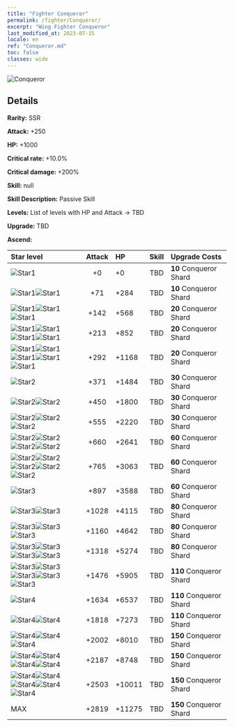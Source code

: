 ```yaml
---
title: "Fighter Conqueror"
permalink: /fighter/Conqueror/
excerpt: "Wing Fighter Conqueror"
last_modified_at: 2023-07-15
locale: en
ref: "Conqueror.md"
toc: false
classes: wide
---
```



 ![Conqueror](/images/ship/fj_img101.png)

## Details

 **Rarity:** SSR 

 **Attack:** +250

 **HP:** +1000

 **Critical rate:** +10.0%

 **Critical damage:** +200%

 **Skill:** null

 **Skill Description:**  Passive Skill

 **Levels:**  List of levels with HP and Attack -> TBD

 **Upgrade:**  TBD

 **Ascend:**  

  |  Star level | Attack | HP |  Skill | Upgrade Costs |
  |:------|:----:|:------|:-------:|:-------------------|
  | ![Star1](/images/s1.png)  | +0  | +0  | TBD  | **10** Conqueror Shard |
  | ![Star1](/images/s1.png)![Star1](/images/s1.png)  | +71  | +284  | TBD  | **10** Conqueror Shard |
  | ![Star1](/images/s1.png)![Star1](/images/s1.png)![Star1](/images/s1.png)  | +142  | +568  | TBD  | **20** Conqueror Shard |
  | ![Star1](/images/s1.png)![Star1](/images/s1.png)![Star1](/images/s1.png)![Star1](/images/s1.png)  | +213  | +852  | TBD  | **20** Conqueror Shard |
  | ![Star1](/images/s1.png)![Star1](/images/s1.png)![Star1](/images/s1.png)![Star1](/images/s1.png)![Star1](/images/s1.png)  | +292  | +1168  | TBD  | **20** Conqueror Shard |
  | ![Star2](/images/s2.png)  | +371  | +1484  | TBD  | **30** Conqueror Shard |
  | ![Star2](/images/s2.png)![Star2](/images/s2.png)  | +450  | +1800  | TBD  | **30** Conqueror Shard |
  | ![Star2](/images/s2.png)![Star2](/images/s2.png)![Star2](/images/s2.png)  | +555  | +2220  | TBD  | **30** Conqueror Shard |
  | ![Star2](/images/s2.png)![Star2](/images/s2.png)![Star2](/images/s2.png)![Star2](/images/s2.png)  | +660  | +2641  | TBD  | **60** Conqueror Shard |
  | ![Star2](/images/s2.png)![Star2](/images/s2.png)![Star2](/images/s2.png)![Star2](/images/s2.png)![Star2](/images/s2.png)  | +765  | +3063  | TBD  | **60** Conqueror Shard |
  | ![Star3](/images/s3.png)  | +897  | +3588  | TBD  | **60** Conqueror Shard |
  | ![Star3](/images/s3.png)![Star3](/images/s3.png)  | +1028  | +4115  | TBD  | **80** Conqueror Shard |
  | ![Star3](/images/s3.png)![Star3](/images/s3.png)![Star3](/images/s3.png)  | +1160  | +4642  | TBD  | **80** Conqueror Shard |
  | ![Star3](/images/s3.png)![Star3](/images/s3.png)![Star3](/images/s3.png)![Star3](/images/s3.png)  | +1318  | +5274  | TBD  | **80** Conqueror Shard |
  | ![Star3](/images/s3.png)![Star3](/images/s3.png)![Star3](/images/s3.png)![Star3](/images/s3.png)![Star3](/images/s3.png)  | +1476  | +5905  | TBD  | **110** Conqueror Shard |
  | ![Star4](/images/s4.png)  | +1634  | +6537  | TBD  | **110** Conqueror Shard |
  | ![Star4](/images/s4.png)![Star4](/images/s4.png)  | +1818  | +7273  | TBD  | **110** Conqueror Shard |
  | ![Star4](/images/s4.png)![Star4](/images/s4.png)![Star4](/images/s4.png)  | +2002  | +8010  | TBD  | **150** Conqueror Shard |
  | ![Star4](/images/s4.png)![Star4](/images/s4.png)![Star4](/images/s4.png)![Star4](/images/s4.png)  | +2187  | +8748  | TBD  | **150** Conqueror Shard |
  | ![Star4](/images/s4.png)![Star4](/images/s4.png)![Star4](/images/s4.png)![Star4](/images/s4.png)![Star4](/images/s4.png)  | +2503  | +10011  | TBD  | **150** Conqueror Shard |
  | MAX  | +2819  | +11275  | TBD  | **150** Conqueror Shard |

